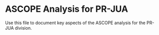 # ASCOPE Analysis for PR-JUA

Use this file to document key aspects of the ASCOPE analysis for the PR-JUA division.

